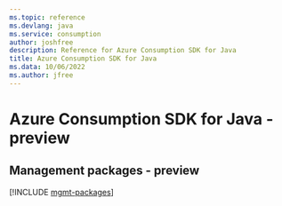 ```yaml
---
ms.topic: reference
ms.devlang: java
ms.service: consumption
author: joshfree
description: Reference for Azure Consumption SDK for Java
title: Azure Consumption SDK for Java
ms.data: 10/06/2022
ms.author: jfree
---
```

# Azure Consumption SDK for Java - preview

## Management packages - preview
[!INCLUDE [mgmt-packages](consumption-mgmt-index.md)]